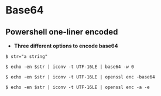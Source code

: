 # Base64

## Powershell one-liner encoded

- **Three different options to encode base64**

`$ str="a string"`

`$ echo -en $str | iconv -t UTF-16LE | base64 -w 0`

`$ echo -en $str | iconv -t UTF-16LE | openssl enc -base64`

`$ echo -en $str | iconv -t UTF-16LE | openssl enc -a -e`